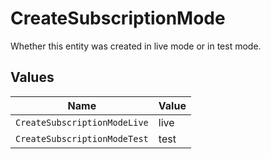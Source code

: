 # CreateSubscriptionMode

Whether this entity was created in live mode or in test mode.


## Values

| Name                         | Value                        |
| ---------------------------- | ---------------------------- |
| `CreateSubscriptionModeLive` | live                         |
| `CreateSubscriptionModeTest` | test                         |